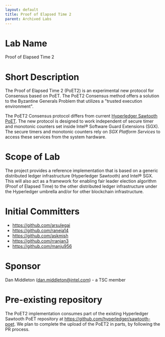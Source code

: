 ```yaml
---
layout: default
title: Proof of Elapsed Time 2
parent: Archived Labs
---
```

# Lab Name
Proof of Elapsed Time 2

# Short Description
The Proof of Elapsed Time 2 (PoET2) is an experimental new protocol for Consensus based on PoET. The PoET2 Consensus method offers a solution to the Byzantine Generals Problem that utilizes a "trusted execution environment".

The PoET2 Consensus protocol differs from current [Hyperledger Sawtooth PoET](https://github.com/hyperledger/sawtooth-poet). The new protocol is designed to work independent of secure timer and monotonic counters set inside Intel&reg; Software Guard Extensions (SGX). The secure timers and monotonic counters rely on _SGX Platform Services_ to access these services from the system hardware.

# Scope of Lab
The project provides a reference implementation that is based on a generic distributed ledger infrastructure (Hyperledger Sawtooth) and Intel&reg; SGX. This will also act as a framework for enabling fair leader election algorithm (Proof of Elapsed Time) to the other distributed ledger infrastructure under the Hyperledger umbrella and/or for other blockchain infrastructure.

# Initial Committers
- https://github.com/arsulegai
- https://github.com/raneja14
- https://github.com/askmish
- https://github.com/rranjan3
- https://github.com/manju956

# Sponsor
Dan Middleton (dan.middleton@intel.com) - a TSC member

# Pre-existing repository
The PoET2 implementation consumes part of the existing Hyperledger Sawtooth PoET repository at https://github.com/hyperledger/sawtooth-poet.
We plan to complete the upload of the PoET2 in parts, by following the PR process.
